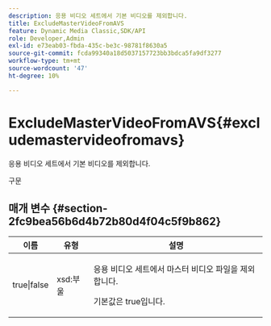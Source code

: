 ```yaml
---
description: 응용 비디오 세트에서 기본 비디오를 제외합니다.
title: ExcludeMasterVideoFromAVS
feature: Dynamic Media Classic,SDK/API
role: Developer,Admin
exl-id: e73eab03-fbda-435c-be3c-98781f8630a5
source-git-commit: fcda99340a18d5037157723bb3bdca5fa9df3277
workflow-type: tm+mt
source-wordcount: '47'
ht-degree: 10%

---
```


# ExcludeMasterVideoFromAVS{#excludemastervideofromavs}

응용 비디오 세트에서 기본 비디오를 제외합니다.

구문

## 매개 변수 {#section-2fc9bea56b6d4b72b80d4f04c5f9b862}

<table id="table_04100BB8ABD84EF68B0A7CE3AD946414"> 
 <thead> 
  <tr> 
   <th colname="col1" class="entry"> 이름 </th> 
   <th colname="col2" class="entry"> 유형 </th> 
   <th colname="col3" class="entry"> 설명 </th> 
  </tr> 
 </thead>
 <tbody> 
  <tr> 
   <td colname="col1"> <span class="codeph"> true|false</span> </td> 
   <td colname="col2"> <span class="codeph"> xsd:부울</span> </td> 
   <td colname="col3"> <p>응용 비디오 세트에서 마스터 비디오 파일을 제외합니다. </p> <p>기본값은 true입니다. </p> </td> 
  </tr> 
 </tbody> 
</table>
